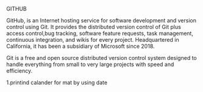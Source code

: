 GITHUB

GitHub, is an Internet hosting service for 
software development and version control using Git. 
It provides the distributed version control 
of Git plus access control,bug tracking, 
software feature requests, task management, 
continuous integration, and wikis for every project.
Headquartered in California, it has been 
a subsidiary of Microsoft since 2018.

Git is a free and open source distributed
version control system designed to handle
everything from small to very large projects 
with speed and efficiency.


1.printind calander for mat by using date 

